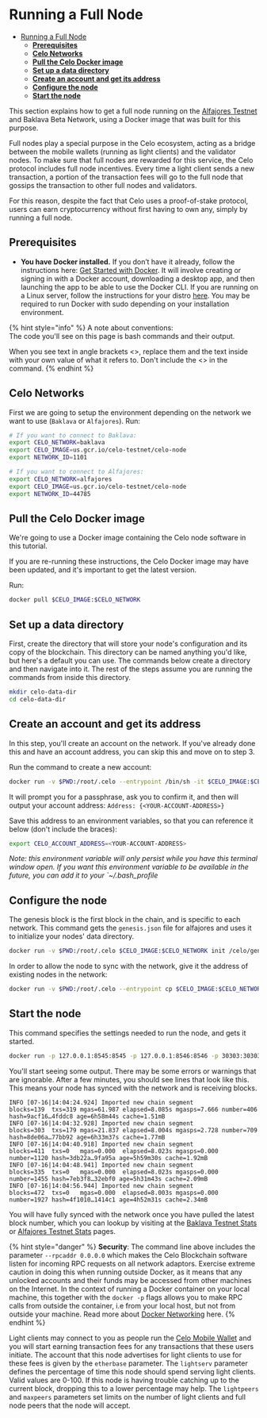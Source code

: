 # Running a Full Node

- [Running a Full Node](#running-a-full-node)
  - [<strong>Prerequisites</strong>](#prerequisites)
  - [<strong>Celo Networks</strong>](#celo-networks)
  - [<strong>Pull the Celo Docker image</strong>](#pull-the-celo-docker-image)
  - [<strong>Set up a data directory</strong>](#set-up-a-data-directory)
  - [<strong>Create an account and get its address</strong>](#create-an-account-and-get-its-address)
  - [<strong>Configure the node</strong>](#configure-the-node)
  - [<strong>Start the node</strong>](#start-the-node)

This section explains how to get a full node running on the [Alfajores Testnet](alfajores-testnet.md) and Baklava Beta Network, using a Docker image that was built for this purpose.

Full nodes play a special purpose in the Celo ecosystem, acting as a bridge between the mobile wallets \(running as light clients\) and the validator nodes. To make sure that full nodes are rewarded for this service, the Celo protocol includes full node incentives. Every time a light client sends a new transaction, a portion of the transaction fees will go to the full node that gossips the transaction to other full nodes and validators.

For this reason, despite the fact that Celo uses a proof-of-stake protocol, users can earn cryptocurrency without first having to own any, simply by running a full node.

## **Prerequisites**

- **You have Docker installed.** If you don’t have it already, follow the instructions here: [Get Started with Docker](https://www.docker.com/get-started). It will involve creating or signing in with a Docker account, downloading a desktop app, and then launching the app to be able to use the Docker CLI. If you are running on a Linux server, follow the instructions for your distro [here](https://docs.docker.com/install/#server). You may be required to run Docker with sudo depending on your installation environment.

{% hint style="info" %}
A note about conventions:  
The code you'll see on this page is bash commands and their output.

When you see text in angle brackets &lt;&gt;, replace them and the text inside with your own value of what it refers to. Don't include the &lt;&gt; in the command.
{% endhint %}

## **Celo Networks**

First we are going to setup the environment depending on the network we want to use (`Baklava` or `Alfajores`). Run:

```bash
# If you want to connect to Baklava:
export CELO_NETWORK=baklava
export CELO_IMAGE=us.gcr.io/celo-testnet/celo-node
export NETWORK_ID=1101

# If you want to connect to Alfajores:
export CELO_NETWORK=alfajores
export CELO_IMAGE=us.gcr.io/celo-testnet/celo-node
export NETWORK_ID=44785
```

## **Pull the Celo Docker image**

We're going to use a Docker image containing the Celo node software in this tutorial.

If you are re-running these instructions, the Celo Docker image may have been updated, and it's important to get the latest version.

Run:

```bash
docker pull $CELO_IMAGE:$CELO_NETWORK
```

## **Set up a data directory**

First, create the directory that will store your node's configuration and its copy of the blockchain. This directory can be named anything you'd like, but here's a default you can use. The commands below create a directory and then navigate into it. The rest of the steps assume you are running the commands from inside this directory.

```bash
mkdir celo-data-dir
cd celo-data-dir
```

## **Create an account and get its address**

In this step, you'll create an account on the network. If you've already done this and have an account address, you can skip this and move on to step 3.

Run the command to create a new account:

```bash
docker run -v $PWD:/root/.celo --entrypoint /bin/sh -it $CELO_IMAGE:$CELO_NETWORK -c "geth account new"
```

It will prompt you for a passphrase, ask you to confirm it, and then will output your account address: `Address: {<YOUR-ACCOUNT-ADDRESS>}`

Save this address to an environment variables, so that you can reference it below (don't include the braces):

```bash
export CELO_ACCOUNT_ADDRESS=<YOUR-ACCOUNT-ADDRESS>
```

_Note: this environment variable will only persist while you have this terminal window open. If you want this environment variable to be available in the future, you can add it to your `~/.bash_profile_

## **Configure the node**

The genesis block is the first block in the chain, and is specific to each network. This command gets the `genesis.json` file for alfajores and uses it to initialize your nodes' data directory.

```bash
docker run -v $PWD:/root/.celo $CELO_IMAGE:$CELO_NETWORK init /celo/genesis.json
```

In order to allow the node to sync with the network, give it the address of existing nodes in the network:

```bash
docker run -v $PWD:/root/.celo --entrypoint cp $CELO_IMAGE:$CELO_NETWORK /celo/static-nodes.json /root/.celo/
```

## **Start the node**

This command specifies the settings needed to run the node, and gets it started.

```bash
docker run -p 127.0.0.1:8545:8545 -p 127.0.0.1:8546:8546 -p 30303:30303 -p 30303:30303/udp -v $PWD:/root/.celo $CELO_IMAGE:$CELO_NETWORK --verbosity 3 --networkid $NETWORK_ID --syncmode full --rpc --rpcaddr 0.0.0.0 --rpcapi eth,net,web3,debug,admin,personal --lightserv 90 --lightpeers 1000 --maxpeers 1100 --etherbase $CELO_ACCOUNT_ADDRESS
```

You'll start seeing some output. There may be some errors or warnings that are ignorable. After a few minutes, you should see lines that look like this. This means your node has synced with the network and is receiving blocks.

```text
INFO [07-16|14:04:24.924] Imported new chain segment               blocks=139  txs=319 mgas=61.987 elapsed=8.085s mgasps=7.666 number=406  hash=9acf16…4fddc8 age=6h58m44s cache=1.51mB
INFO [07-16|14:04:32.928] Imported new chain segment               blocks=303  txs=179 mgas=21.837 elapsed=8.004s mgasps=2.728 number=709  hash=8de06a…77bb92 age=6h33m37s cache=1.77mB
INFO [07-16|14:04:40.918] Imported new chain segment               blocks=411  txs=0   mgas=0.000  elapsed=8.023s mgasps=0.000 number=1120 hash=3db22a…9fa95a age=5h59m30s cache=1.92mB
INFO [07-16|14:04:48.941] Imported new chain segment               blocks=335  txs=0   mgas=0.000  elapsed=8.023s mgasps=0.000 number=1455 hash=7eb3f8…32ebf0 age=5h31m43s cache=2.09mB
INFO [07-16|14:04:56.944] Imported new chain segment               blocks=472  txs=0   mgas=0.000  elapsed=8.003s mgasps=0.000 number=1927 hash=4f1010…1414c1 age=4h52m31s cache=2.34mB
```

You will have fully synced with the network once you have pulled the latest block number, which you can lookup by visiting at the [Baklava Testnet Stats](https://baklava-ethstats.celo-testnet.org/) or [Alfajores Testnet Stats](https://alfajores-ethstats.celo-testnet.org/) pages.

{% hint style="danger" %}
**Security**: The command line above includes the parameter `--rpcaddr 0.0.0.0` which makes the Celo Blockchain software listen for incoming RPC requests on all network adaptors. Exercise extreme caution in doing this when running outside Docker, as it means that any unlocked accounts and their funds may be accessed from other machines on the Internet. In the context of running a Docker container on your local machine, this together with the `docker -p` flags allows you to make RPC calls from outside the container, i.e from your local host, but not from outside your machine. Read more about [Docker Networking](https://docs.docker.com/network/network-tutorial-standalone/#use-user-defined-bridge-networks) here.
{% endhint %}

Light clients may connect to you as people run the [Celo Mobile Wallet](using-the-mobile-wallet.md) and you will start earning transaction fees for any transactions that these users initiate. The account that this node advertises for light clients to use for these fees is given by the `etherbase` parameter. The `lightserv` parameter defines the percentage of time this node should spend serving light clients. Valid values are 0-100. If this node is having trouble catching up to the current block, dropping this to a lower percentage may help. The `lightpeers` and `maxpeers` parameters set limits on the number of light clients and full node peers that the node will accept.
